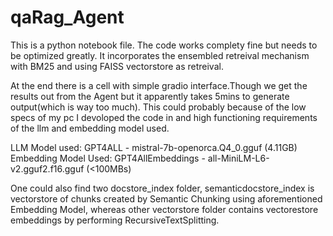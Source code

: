 # qaRag_Agent

This is a python notebook file. The code works complety fine but needs to be optimized greatly.
It incorporates the ensembled retreival mechanism with BM25 and using FAISS vectorstore as retreival.

At the end there is a cell with simple gradio interface.Though we get the results out from the Agent but it apparently takes 5mins to generate output(which is way too much).
This could probably because of the low specs of my pc I devoloped the code in and high functioning requirements of the llm and embedding model used.

LLM Model used: GPT4ALL - mistral-7b-openorca.Q4_0.gguf (4.11GB)                      
Embedding Model Used: GPT4AllEmbeddings - all-MiniLM-L6-v2.gguf2.f16.gguf (<100MBs)

One could also find two docstore_index folder, semanticdocstore_index is vectorstore of chunks created by Semantic Chunking using aforementioned Embedding Model, whereas other vectorstore folder contains vectorestore embeddings by performing RecursiveTextSplitting.

